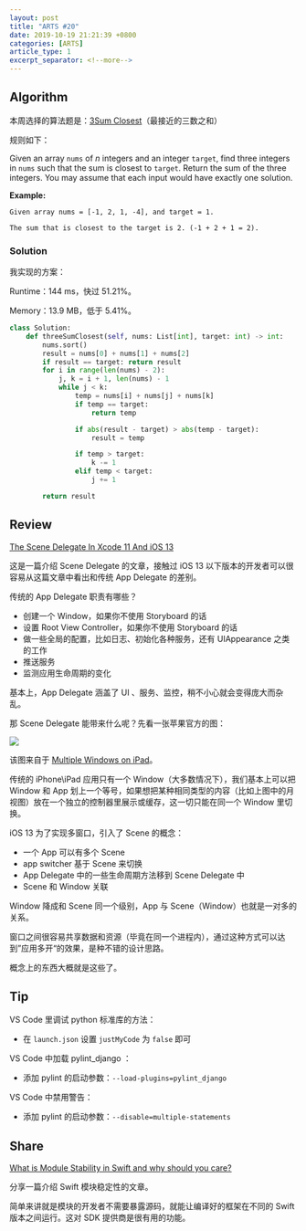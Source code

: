 ```yaml
---
layout: post
title: "ARTS #20"
date: 2019-10-19 21:21:39 +0800
categories: [ARTS]
article_type: 1
excerpt_separator: <!--more-->
---
```



## Algorithm

本周选择的算法题是：[3Sum Closest](<https://leetcode.com/problems/3sum-closest/>)（最接近的三数之和）

<!--more-->

规则如下：

Given an array `nums` of *n* integers and an integer `target`, find three integers in `nums` such that the sum is closest to `target`. Return the sum of the three integers. You may assume that each input would have exactly one solution.

**Example:**

```
Given array nums = [-1, 2, 1, -4], and target = 1.

The sum that is closest to the target is 2. (-1 + 2 + 1 = 2).
```

### Solution

我实现的方案：

Runtime：144 ms，快过 51.21%。

Memory：13.9 MB，低于 5.41%。

```python
class Solution:
    def threeSumClosest(self, nums: List[int], target: int) -> int:
        nums.sort()
        result = nums[0] + nums[1] + nums[2]
        if result == target: return result
        for i in range(len(nums) - 2):
            j, k = i + 1, len(nums) - 1
            while j < k:
                temp = nums[i] + nums[j] + nums[k]
                if temp == target:
                    return temp

                if abs(result - target) > abs(temp - target):
                    result = temp

                if temp > target:
                    k -= 1
                elif temp < target:
                    j += 1

        return result
```




## Review

[The Scene Delegate In Xcode 11 And iOS 13](https://learnappmaking.com/scene-delegate-app-delegate-xcode-11-ios-13/)

这是一篇介绍 Scene Delegate 的文章，接触过 iOS 13 以下版本的开发者可以很容易从这篇文章中看出和传统 App Delegate 的差别。

传统的 App Delegate 职责有哪些？

- 创建一个 Window，如果你不使用 Storyboard 的话
- 设置 Root View Controller，如果你不使用 Storyboard 的话
- 做一些全局的配置，比如日志、初始化各种服务，还有 UIAppearance 之类的工作
- 推送服务
- 监测应用生命周期的变化

基本上，App Delegate 涵盖了 UI 、服务、监控，稍不小心就会变得庞大而杂乱。

那 Scene Delegate 能带来什么呢？先看一张苹果官方的图：

![](https://developer.apple.com/design/human-interface-guidelines/ios/images/multiwindow_2x.png)

该图来自于 [Multiple Windows on iPad](https://developer.apple.com/design/human-interface-guidelines/ios/system-capabilities/multiple-windows/)。

传统的 iPhone\iPad 应用只有一个 Window（大多数情况下），我们基本上可以把 Window 和 App 划上一个等号，如果想把某种相同类型的内容（比如上图中的月视图）放在一个独立的控制器里展示或缓存，这一切只能在同一个 Window 里切换。

iOS 13 为了实现多窗口，引入了 Scene 的概念：

- 一个 App 可以有多个 Scene
- app switcher 基于 Scene 来切换
- App Delegate 中的一些生命周期方法移到 Scene Delegate 中
- Scene 和 Window 关联

Window 降成和 Scene 同一个级别，App 与 Scene（Window）也就是一对多的关系。

窗口之间很容易共享数据和资源（毕竟在同一个进程内），通过这种方式可以达到”应用多开“的效果，是种不错的设计思路。

概念上的东西大概就是这些了。




## Tip

VS Code 里调试 python 标准库的方法：

- 在 `launch.json` 设置 `justMyCode` 为 `false` 即可

VS Code 中加载 pylint_django ：

- 添加 pylint 的启动参数：`--load-plugins=pylint_django`

VS Code 中禁用警告：

- 添加 pylint 的启动参数：`--disable=multiple-statements`

## Share

[What is Module Stability in Swift and why should you care?](https://www.donnywals.com/what-is-module-stability-in-swift-and-why-should-you-care/?utm_campaign=iOS%2BDev%2BWeekly&utm_medium=web&utm_source=iOS%2BDev%2BWeekly%2BIssue%2B425)

分享一篇介绍 Swift 模块稳定性的文章。

简单来讲就是模块的开发者不需要暴露源码，就能让编译好的框架在不同的 Swift 版本之间运行。这对 SDK 提供商是很有用的功能。